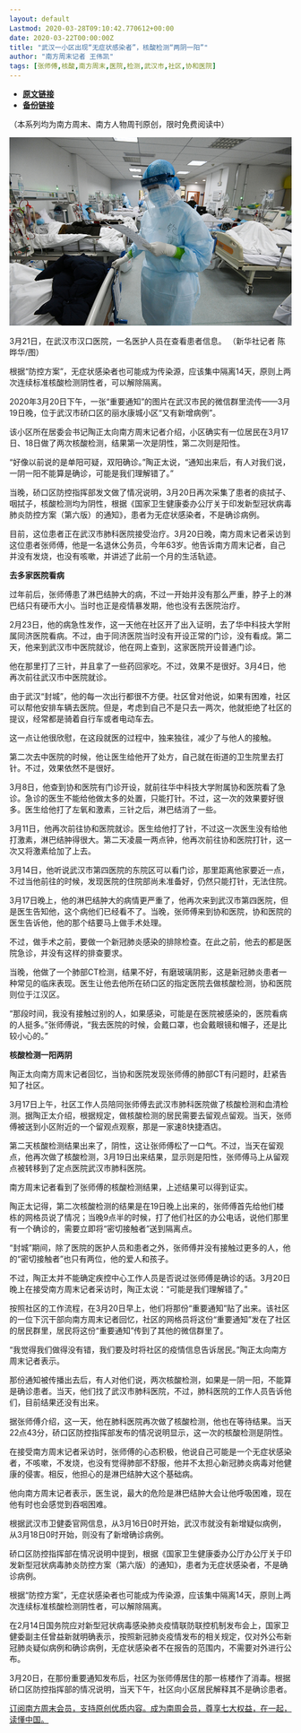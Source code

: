 ```yaml
---
layout: default
Lastmod: 2020-03-28T09:10:42.770612+00:00
date: 2020-03-22T00:00:00Z
title: "武汉一小区出现“无症状感染者”，核酸检测“两阴一阳”"
author: "南方周末记者 王伟凯"
tags: [张师傅,核酸,南方周末,医院,检测,武汉市,社区,协和医院]
---
```


* [**原文链接**](http://www.infzm.com/contents/179792)
* [**备份链接**](https://archive.li/wip/A4ckb)


（本系列均为南方周末、南方人物周刊原创，限时免费阅读中）

![](/images/post/2afc4df4cba0d295a76c4ad7a975c87d.jpeg)

3月21日，在武汉市汉口医院，一名医护人员在查看患者信息。 （新华社记者 陈晔华/图）

根据“防控方案”，无症状感染者也可能成为传染源，应该集中隔离14天，原则上两次连续标准核酸检测阴性者，可以解除隔离。

2020年3月20日下午，一张“重要通知”的图片在武汉市民的微信群里流传——3月19日晚，位于武汉市硚口区的丽水康城小区“又有新增病例”。

该小区所在居委会书记陶正太向南方周末记者介绍，小区确实有一位居民在3月17日、18日做了两次核酸检测，结果第一次是阴性，第二次则是阳性。

“好像以前说的是单阳可疑，双阳确诊。”陶正太说，“通知出来后，有人对我们说，一阴一阳不能算是确诊，可能是我们理解错了。”

当晚，硚口区防控指挥部发文做了情况说明，3月20日再次采集了患者的痰拭子、咽拭子，核酸检测均为阴性，根据《国家卫生健康委办公厅关于印发新型冠状病毒肺炎防控方案（第六版）的通知》，患者为无症状感染者，不是确诊病例。

目前，这位患者正在武汉市肺科医院接受治疗。3月20日晚，南方周末记者采访到这位患者张师傅，他是一名退休公务员，今年63岁。他告诉南方周末记者，自己并没有发烧，也没有咳嗽，并讲述了此前一个月的生活轨迹。

**去多家医院看病**

过年前后，张师傅患了淋巴结肿大的病，不过一开始并没有那么严重，脖子上的淋巴结只有硬币大小。当时也正是疫情暴发期，他也没有去医院治疗。

2月23日，他的病急性发作，这一天他在社区开了出入证明，去了华中科技大学附属同济医院看病。不过，由于同济医院当时没有开设正常的门诊，没有看成。第二天，他来到武汉市中医院就诊，他在网上查到，这家医院开设普通门诊。

他在那里打了三针，并且拿了一些药回家吃。不过，效果不是很好。3月4日，他再次前往武汉市中医院就诊。

由于武汉“封城”，他的每一次出行都很不方便。社区曾对他说，如果有困难，社区可以帮他安排车辆去医院。但是，考虑到自己不是只去一两次，他就拒绝了社区的提议，经常都是骑着自行车或者电动车去。

这一点让他很欣慰，在这段就医的过程中，独来独往，减少了与他人的接触。

第二次去中医院的时候，他让医生给他开了处方，自己就在街道的卫生院里去打针。不过，效果依然不是很好。

3月8日，他查到协和医院有门诊开设，就前往华中科技大学附属协和医院看了急诊。急诊的医生不能给他做太多的处置，只能打针。不过，这一次的效果要好很多。医生给他打了左氧和激素，三针之后，淋巴结消了一些。

3月11日，他再次前往协和医院就诊。医生给他打了针，不过这一次医生没有给他打激素，淋巴结肿得很大。第二天凌晨一两点钟，他再次前往协和医院打针，这一次又将激素给加了上去。

3月14日，他听说武汉市第四医院的东院区可以看门诊，那里距离他家要近一点，不过当他前往的时候，发现医院的住院部尚未准备好，仍然只能打针，无法住院。

3月17日晚上，他的淋巴结肿大的病情更严重了，他再次来到武汉市第四医院，但是医生告知他，这个病他们已经看不了。当晚，张师傅来到协和医院，协和医院的医生告诉他，他的那个结要马上做手术处理。

不过，做手术之前，要做一个新冠肺炎感染的排除检查。在此之前，他去的都是医院急诊，并没有这样的排查要求。

当晚，他做了一个肺部CT检测，结果不好，有磨玻璃阴影，这是新冠肺炎患者一种常见的临床表现。医生让他去他所在硚口区的指定医院去做核酸检测，协和医院则位于江汉区。

“那段时间，我没有接触过别的人，如果感染，可能是在医院被感染的，医院看病的人挺多。”张师傅说，“我去医院的时候，会戴口罩，也会戴眼镜和帽子，还是比较小心的。”

**核酸检测一阳两阴**

陶正太向南方周末记者回忆，当协和医院发现张师傅的肺部CT有问题时，赶紧告知了社区。

3月17日上午，社区工作人员陪同张师傅去武汉市肺科医院做了核酸检测和血清检测。据陶正太介绍，根据规定，做核酸检测的居民需要去留观点留观。当天，张师傅被送到小区附近的一个留观点观察，那是一家速8快捷酒店。

第二天核酸检测结果出来了，阴性，这让张师傅松了一口气。不过，当天在留观点，他再次做了核酸检测，3月19日出来结果，显示则是阳性，张师傅马上从留观点被转移到了定点医院武汉市肺科医院。

南方周末记者看到了张师傅的核酸检测结果，上述结果可以得到证实。

陶正太记得，第二次核酸检测的结果是在19日晚上出来的，张师傅首先给他们楼栋的网格员说了情况；当晚9点半的时候，打了他们社区的办公电话，说他们那里有一个确诊的，需要立即将“密切接触者”送到隔离点。

“封城”期间，除了医院的医护人员和患者之外，张师傅并没有接触过更多的人，他的“密切接触者”也只有两位，他的爱人和孩子。

不过，陶正太并不能确定疾控中心工作人员是否说过张师傅是确诊的话。3月20日晚上在接受南方周末记者采访时，陶正太说：“可能是我们理解错了。”

按照社区的工作流程，在3月20日早上，他们将那份“重要通知”贴了出来。该社区的一位下沉干部向南方周末记者回忆，社区的网格员将这份“重要通知”发在了社区的居民群里，居民将这份“重要通知”传到了其他的微信群里了。

“我觉得我们做得没有错，我们要及时将社区的疫情信息告诉居民。”陶正太向南方周末记者表示。

那份通知被传播出去后，有人对他们说，两次核酸检测，如果是一阴一阳，不能算是确诊患者。当天，他们找了武汉市肺科医院，不过，肺科医院的工作人员告诉他们，目前结果还没有出来。

据张师傅介绍，这一天，他在肺科医院再次做了核酸检测，他也在等待结果。当天22点43分，硚口区防控指挥部发布的情况说明显示，这一次的核酸检测是阴性。

在接受南方周末记者采访时，张师傅的心态积极，他说自己可能是一个无症状感染者，不咳嗽，不发烧，也没有觉得肺部不舒服，他并不太担心新冠肺炎病毒对他健康的侵害。相反，他担心的是淋巴结肿大这个基础病。

他向南方周末记者表示，医生说，最大的危险是淋巴结肿大会让他呼吸困难，现在他有时也会感觉到吞咽困难。

根据武汉市卫健委官网信息，从3月16日0时开始，武汉市就没有新增疑似病例，从3月18日0时开始，则没有了新增确诊病例。

硚口区防控指挥部在情况说明中提到，根据《国家卫生健康委办公厅办公厅关于印发新型冠状病毒肺炎防控方案（第六版）的通知》，患者为无症状感染者，不是确诊病例。

根据“防控方案”，无症状感染者也可能成为传染源，应该集中隔离14天，原则上两次连续标准核酸检测阴性者，可以解除隔离。

在2月14日国务院应对新型冠状病毒感染肺炎疫情联防联控机制发布会上，国家卫健委副主任曾益新就明确表示，按照新冠肺炎疫情发布的相关规定，仅对外公布新冠肺炎疑似病例和确诊病例，无症状感染者不在报告的范围内，不需要对外进行公布。

3月20日，在那份重要通知发布后，社区为张师傅居住的那一栋楼作了消毒。根据硚口区防控指挥部的情况说明，当天下午，社区向小区居民解释其不是确诊患者。

[订阅南方周末会员，支持原创优质内容。成为南周会员，尊享七大权益，在一起，读懂中国。](http://www.infzm.com/app/ulink.php?link_type=7)

